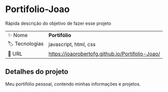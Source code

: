 # Portifolio-Joao

Rápida descrição do objetivo de fazer esse projeto

|  |     |
| -------------  | --- |
| :sparkles: Nome        | **Portifólio**
| :label: Tecnologias | javascript, html, css
| :rocket: URL         | https://joaorobertofg.github.io/Portifolio-Joao/

## Detalhes do projeto

Meu portifólio pessoal, contendo minhas informações e projetos.
